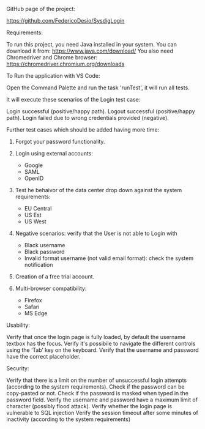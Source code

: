 GitHub page of the project:

https://github.com/FedericoDesio/SysdigLogin

Requirements:

To run this project, you need Java installed in your system. You can download it from: https://www.java.com/download/
You also need Chromedriver and Chrome browser: https://chromedriver.chromium.org/downloads

To Run the application with VS Code:

Open the Command Palette and run the task 'runTest', it will run all tests.

It will execute these scenarios of the Login test case:

Login successful (positive/happy path).
Logout successful (positive/happy path).
Login failed due to wrong credentials provided (negative).

Further test cases which should be added having more time:


1) Forgot your password functionality.

2) Login using external accounts:
    - Google
    - SAML
    - OpenID

3) Test he behaivor of the data center drop down against the system requirements:
    - EU Central
    - US Est
    - US West

4) Negative scenarios: verify that the User is not able to Login with 
    - Black username
    - Black password
    - Invalid format username (not valid email format): check the system notification

5) Creation of a free trial account.

6) Multi-browser compatibility:
    - Firefox
    - Safari
    - MS Edge

Usability:

Verify that once the login page is fully loaded, by default the username textbox has the focus.
Verify it's possibile to navigate the different controls using the ‘Tab’ key on the keyboard.
Verify that the username and password have the correct placeholder.

Security:

Verify that there is a limit on the number of unsuccessful login attempts (according to the system requirements).
Check if the password can be copy-pasted or not.
Check if the password is masked when typed in the password field.
Verify the username and password have a maximum limit of character (possibly flood attack).
Verify whether the login page is vulnerable to SQL injection
Verify the session timeout after some minutes of inactivity (according to the system requirements)

